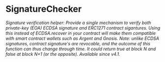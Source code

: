 # SignatureChecker







*Signature verification helper: Provide a single mechanism to verify both private-key (EOA) ECDSA signature and ERC1271 contract sigantures. Using this instead of ECDSA.recover in your contract will make them compatible with smart contract wallets such as Argent and Gnosis. Note: unlike ECDSA signatures, contract signature&#39;s are revocable, and the outcome of this function can thus change through time. It could return true at block N and false at block N+1 (or the opposite). _Available since v4.1._*



